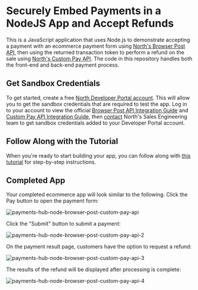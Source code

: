 # Securely Embed Payments in a NodeJS App and Accept Refunds
This is a JavaScript application that uses Node.js to demonstrate accepting a payment with an ecommerce payment form using <a href='https://developer.north.com/products/online/browser-post'>North's Browser Post API</a>, then using the returned transaction token to perform a refund on the sale using <a href='https://developer.north.com/products/full-featured/custom-pay-api'>North's Custom Pay API</a>. The code in this repository handles both the front-end and back-end payment process.

## Get Sandbox Credentials
To get started, create a free <a href='https://developer.north.com/register'>North Developer Portal account</a>. This will allow you to get the sandbox credentials that are required to test the app. Log in to your account to view the official <a href='https://developer.north.com/products/online/browser-post/integration-guide'>Browser Post API Integration Guide</a> and <a href='https://developer.north.com/products/full-featured/custom-pay-api/integration-guide'>Custom Pay API Integration Guide</a>, then <a href='https://developer.north.com/contact'>contact</a> North's Sales Engineering team to get sandbox credentials added to your Developer Portal account.

## Follow Along with the Tutorial
When you're ready to start building your app, you can follow along with [this tutorial](
https://developer.north.com/blog/tutorial-nodejs-browser-post-custom-pay-api) for step-by-step instructions.

## Completed App
Your completed ecommerce app will look similar to the following. Click the Pay button to open the payment form:

![payments-hub-node-browser-post-custom-pay-api](https://github.com/PaymentsHubDevelopers/PaymentsHub-Node-Browser-Post-Custom-Pay-API/assets/136620102/96b42337-77e5-4c6d-9b9e-46b0fffa8b67)

Click the "Submit" button to submit a payment:

![payments-hub-node-browser-post-custom-pay-api-2](https://github.com/PaymentsHubDevelopers/PaymentsHub-Node-Browser-Post-Custom-Pay-API/assets/136620102/ba278062-782e-4a56-ac7c-bfd1d5fa0563)

On the payment result page, customers have the option to request a refund:

![payments-hub-node-browser-post-custom-pay-api-3](https://github.com/PaymentsHubDevelopers/PaymentsHub-Node-Browser-Post-Custom-Pay-API/assets/136620102/4e510e13-a4ff-420e-ba8d-0cc1e9819ad7)

The results of the refund will be displayed after processing is complete:

![payments-hub-node-browser-post-custom-pay-api-4](https://github.com/PaymentsHubDevelopers/PaymentsHub-Node-Browser-Post-Custom-Pay-API/assets/136620102/77a84a14-72dc-4832-a99f-7cd40371826c)
